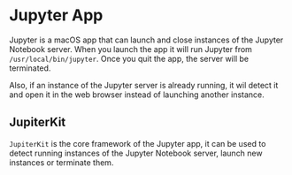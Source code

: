 #  Jupyter App

Jupyter is a macOS app that can launch and close instances of the Jupyter Notebook server. When you launch the app it will run Jupyter from `/usr/local/bin/jupyter`. Once you quit the app, the server will be terminated.

Also, if an instance of the Jupyter server is already running, it wil detect it and open it in the web browser instead of launching another instance.

## JupiterKit

`JupiterKit` is the core framework of the Jupyter app, it can be used to detect running instances of the Jupyter Notebook server, launch new instances or terminate them.
